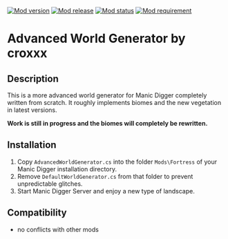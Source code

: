 [![Mod version](https://img.shields.io/badge/mod_version-0.3-orange.svg?style=flat-square)]()
[![Mod release](https://img.shields.io/badge/release_date-2015--09--18-brightgreen.svg?style=flat-square)]()
[![Mod status](https://img.shields.io/badge/mod_status-indev-orange.svg?style=flat-square)]()
[![Mod requirement](https://img.shields.io/badge/manicdigger_version->2015--08--22-brightgreen.svg?style=flat-square)]()

Advanced World Generator by croxxx
==================================

Description
-----------
This is a more advanced world generator for Manic Digger completely written from scratch.
It roughly implements biomes and the new vegetation in latest versions.

**Work is still in progress and the biomes will completely be rewritten.**


Installation
------------
1. Copy `AdvancedWorldGenerator.cs` into the folder `Mods\Fortress` of your Manic Digger installation directory.
2. Remove `DefaultWorldGenerator.cs` from that folder to prevent unpredictable glitches.
3. Start Manic Digger Server and enjoy a new type of landscape.


Compatibility
-------------
- no conflicts with other mods
